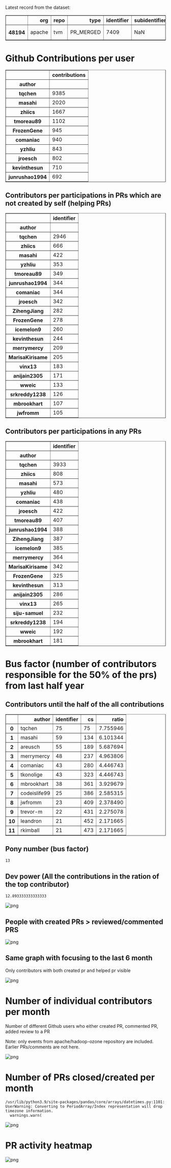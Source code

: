 Latest record from the dataset:




<div>
<table border="1" class="dataframe">
  <thead>
    <tr style="text-align: right;">
      <th></th>
      <th>org</th>
      <th>repo</th>
      <th>type</th>
      <th>identifier</th>
      <th>subidentifier</th>
      <th>date</th>
      <th>author</th>
      <th>owner</th>
      <th>project</th>
    </tr>
  </thead>
  <tbody>
    <tr>
      <th>48194</th>
      <td>apache</td>
      <td>tvm</td>
      <td>PR_MERGED</td>
      <td>7409</td>
      <td>NaN</td>
      <td>2021-02-13 21:53:22+00:00</td>
      <td>junrushao1994</td>
      <td>trevor-m</td>
      <td>tvm</td>
    </tr>
  </tbody>
</table>
</div>



# Github Contributions per user





<div>
<table border="1" class="dataframe">
  <thead>
    <tr style="text-align: right;">
      <th></th>
      <th>contributions</th>
    </tr>
    <tr>
      <th>author</th>
      <th></th>
    </tr>
  </thead>
  <tbody>
    <tr>
      <th>tqchen</th>
      <td>9385</td>
    </tr>
    <tr>
      <th>masahi</th>
      <td>2020</td>
    </tr>
    <tr>
      <th>zhiics</th>
      <td>1667</td>
    </tr>
    <tr>
      <th>tmoreau89</th>
      <td>1102</td>
    </tr>
    <tr>
      <th>FrozenGene</th>
      <td>945</td>
    </tr>
    <tr>
      <th>comaniac</th>
      <td>940</td>
    </tr>
    <tr>
      <th>yzhliu</th>
      <td>843</td>
    </tr>
    <tr>
      <th>jroesch</th>
      <td>802</td>
    </tr>
    <tr>
      <th>kevinthesun</th>
      <td>710</td>
    </tr>
    <tr>
      <th>junrushao1994</th>
      <td>692</td>
    </tr>
  </tbody>
</table>
</div>



## Contributors per participations in PRs which are not created by self (helping PRs)




<div>
<table border="1" class="dataframe">
  <thead>
    <tr style="text-align: right;">
      <th></th>
      <th>identifier</th>
    </tr>
    <tr>
      <th>author</th>
      <th></th>
    </tr>
  </thead>
  <tbody>
    <tr>
      <th>tqchen</th>
      <td>2946</td>
    </tr>
    <tr>
      <th>zhiics</th>
      <td>666</td>
    </tr>
    <tr>
      <th>masahi</th>
      <td>422</td>
    </tr>
    <tr>
      <th>yzhliu</th>
      <td>353</td>
    </tr>
    <tr>
      <th>tmoreau89</th>
      <td>349</td>
    </tr>
    <tr>
      <th>junrushao1994</th>
      <td>344</td>
    </tr>
    <tr>
      <th>comaniac</th>
      <td>344</td>
    </tr>
    <tr>
      <th>jroesch</th>
      <td>342</td>
    </tr>
    <tr>
      <th>ZihengJiang</th>
      <td>282</td>
    </tr>
    <tr>
      <th>FrozenGene</th>
      <td>278</td>
    </tr>
    <tr>
      <th>icemelon9</th>
      <td>260</td>
    </tr>
    <tr>
      <th>kevinthesun</th>
      <td>244</td>
    </tr>
    <tr>
      <th>merrymercy</th>
      <td>209</td>
    </tr>
    <tr>
      <th>MarisaKirisame</th>
      <td>205</td>
    </tr>
    <tr>
      <th>vinx13</th>
      <td>183</td>
    </tr>
    <tr>
      <th>anijain2305</th>
      <td>171</td>
    </tr>
    <tr>
      <th>wweic</th>
      <td>133</td>
    </tr>
    <tr>
      <th>srkreddy1238</th>
      <td>126</td>
    </tr>
    <tr>
      <th>mbrookhart</th>
      <td>107</td>
    </tr>
    <tr>
      <th>jwfromm</th>
      <td>105</td>
    </tr>
  </tbody>
</table>
</div>



## Contributors per participations in any PRs




<div>
<table border="1" class="dataframe">
  <thead>
    <tr style="text-align: right;">
      <th></th>
      <th>identifier</th>
    </tr>
    <tr>
      <th>author</th>
      <th></th>
    </tr>
  </thead>
  <tbody>
    <tr>
      <th>tqchen</th>
      <td>3933</td>
    </tr>
    <tr>
      <th>zhiics</th>
      <td>808</td>
    </tr>
    <tr>
      <th>masahi</th>
      <td>573</td>
    </tr>
    <tr>
      <th>yzhliu</th>
      <td>480</td>
    </tr>
    <tr>
      <th>comaniac</th>
      <td>438</td>
    </tr>
    <tr>
      <th>jroesch</th>
      <td>422</td>
    </tr>
    <tr>
      <th>tmoreau89</th>
      <td>407</td>
    </tr>
    <tr>
      <th>junrushao1994</th>
      <td>388</td>
    </tr>
    <tr>
      <th>ZihengJiang</th>
      <td>387</td>
    </tr>
    <tr>
      <th>icemelon9</th>
      <td>385</td>
    </tr>
    <tr>
      <th>merrymercy</th>
      <td>364</td>
    </tr>
    <tr>
      <th>MarisaKirisame</th>
      <td>342</td>
    </tr>
    <tr>
      <th>FrozenGene</th>
      <td>325</td>
    </tr>
    <tr>
      <th>kevinthesun</th>
      <td>313</td>
    </tr>
    <tr>
      <th>anijain2305</th>
      <td>286</td>
    </tr>
    <tr>
      <th>vinx13</th>
      <td>265</td>
    </tr>
    <tr>
      <th>siju-samuel</th>
      <td>232</td>
    </tr>
    <tr>
      <th>srkreddy1238</th>
      <td>194</td>
    </tr>
    <tr>
      <th>wweic</th>
      <td>192</td>
    </tr>
    <tr>
      <th>mbrookhart</th>
      <td>181</td>
    </tr>
  </tbody>
</table>
</div>



# Bus factor (number of contributors responsible for the 50% of the prs) from last half year

## Contributors until the half of the all contributions




<div>
<table border="1" class="dataframe">
  <thead>
    <tr style="text-align: right;">
      <th></th>
      <th>author</th>
      <th>identifier</th>
      <th>cs</th>
      <th>ratio</th>
    </tr>
  </thead>
  <tbody>
    <tr>
      <th>0</th>
      <td>tqchen</td>
      <td>75</td>
      <td>75</td>
      <td>7.755946</td>
    </tr>
    <tr>
      <th>1</th>
      <td>masahi</td>
      <td>59</td>
      <td>134</td>
      <td>6.101344</td>
    </tr>
    <tr>
      <th>2</th>
      <td>areusch</td>
      <td>55</td>
      <td>189</td>
      <td>5.687694</td>
    </tr>
    <tr>
      <th>3</th>
      <td>merrymercy</td>
      <td>48</td>
      <td>237</td>
      <td>4.963806</td>
    </tr>
    <tr>
      <th>4</th>
      <td>comaniac</td>
      <td>43</td>
      <td>280</td>
      <td>4.446743</td>
    </tr>
    <tr>
      <th>5</th>
      <td>tkonolige</td>
      <td>43</td>
      <td>323</td>
      <td>4.446743</td>
    </tr>
    <tr>
      <th>6</th>
      <td>mbrookhart</td>
      <td>38</td>
      <td>361</td>
      <td>3.929679</td>
    </tr>
    <tr>
      <th>7</th>
      <td>codeislife99</td>
      <td>25</td>
      <td>386</td>
      <td>2.585315</td>
    </tr>
    <tr>
      <th>8</th>
      <td>jwfromm</td>
      <td>23</td>
      <td>409</td>
      <td>2.378490</td>
    </tr>
    <tr>
      <th>9</th>
      <td>trevor-m</td>
      <td>22</td>
      <td>431</td>
      <td>2.275078</td>
    </tr>
    <tr>
      <th>10</th>
      <td>leandron</td>
      <td>21</td>
      <td>452</td>
      <td>2.171665</td>
    </tr>
    <tr>
      <th>11</th>
      <td>rkimball</td>
      <td>21</td>
      <td>473</td>
      <td>2.171665</td>
    </tr>
  </tbody>
</table>
</div>



## Pony number (bus factor)




    13



## Dev power (All the contributions in the ration of the top contributor)




    12.893333333333333




    
![png](github-contributions_files/github-contributions_18_0.png)
    


## People with created PRs > reviewed/commented PRS


    
![png](github-contributions_files/github-contributions_21_0.png)
    


## Same graph with focusing to the last 6 month

Only contributors with both created pr and helped pr visible


    
![png](github-contributions_files/github-contributions_25_0.png)
    


# Number of individual contributors per month

Number of different Github users who either created PR, commented PR, added review to a PR

Note: only events from apache/hadoop-ozone repository are included. Earlier PRs/comments are not here.


    
![png](github-contributions_files/github-contributions_28_0.png)
    


# Number of PRs closed/created per month

    /usr/lib/python3.9/site-packages/pandas/core/arrays/datetimes.py:1101: UserWarning: Converting to PeriodArray/Index representation will drop timezone information.
      warnings.warn(



    
![png](github-contributions_files/github-contributions_31_0.png)
    


# PR activity heatmap


    
![png](github-contributions_files/github-contributions_34_0.png)
    

